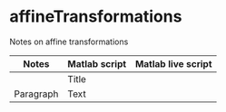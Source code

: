# affineTransformations
Notes on affine transformations


| Notes       | Matlab script | Matlab live script |
| ----------- | ------------- | ------------------ |
|             | Title         |                    |
| Paragraph   | Text          |                    |
